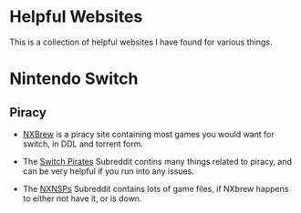
# Helpful Websites

This is a collection of helpful websites I have found for various things.

# Nintendo Switch

## Piracy

- [NXBrew](temp) is a piracy site containing most games you would want for switch, in DDL and torrent form.

- The [Switch Pirates](temp) Subreddit contins many things related to piracy, and can be very helpful if you run into any issues.

- The [NXNSPs](temp) Subreddit contains lots of game files, if NXbrew happens to either not have it, or is down.
